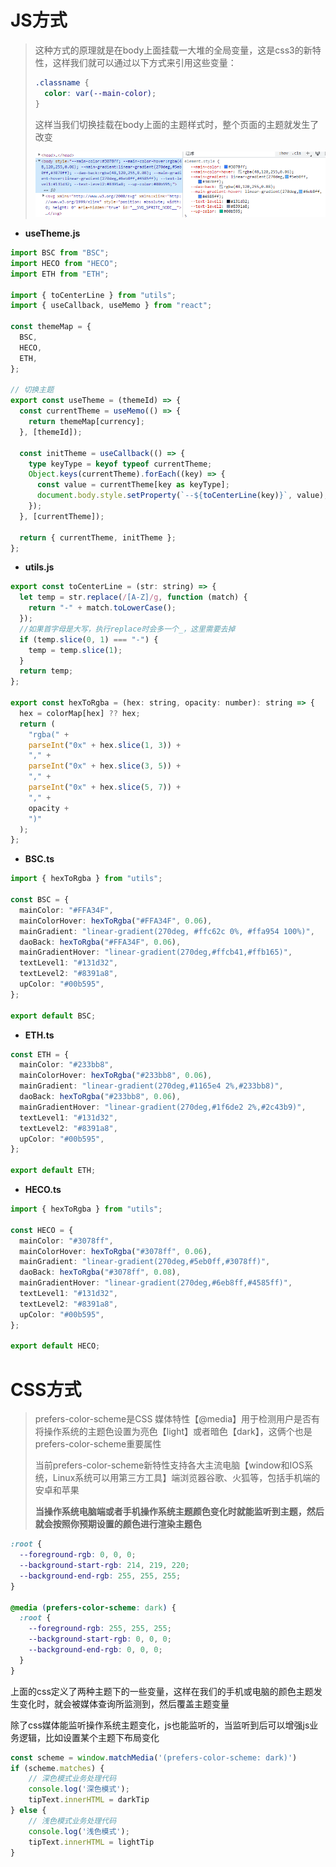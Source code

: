 # JS方式

> 这种方式的原理就是在body上面挂载一大堆的全局变量，这是css3的新特性，这样我们就可以通过以下方式来引用这些变量：
>
> ```css
> .classname {
>   color: var(--main-color);
> }
> ```
>
> 这样当我们切换挂载在body上面的主题样式时，整个页面的主题就发生了改变
>
> ![image-20230113175852725](https://raw.githubusercontent.com/ilmangoi/imgRepo/main/img-2/image-20230113175852725.png)

- **useTheme.js**

```ts
import BSC from "BSC";
import HECO from "HECO";
import ETH from "ETH";

import { toCenterLine } from "utils";
import { useCallback, useMemo } from "react";

const themeMap = {
  BSC,
  HECO,
  ETH,
};

// 切换主题
export const useTheme = (themeId) => {
  const currentTheme = useMemo(() => {
    return themeMap[currency];
  }, [themeId]);
    
  const initTheme = useCallback(() => {
    type keyType = keyof typeof currentTheme;
    Object.keys(currentTheme).forEach((key) => {
      const value = currentTheme[key as keyType];
      document.body.style.setProperty(`--${toCenterLine(key)}`, value);
    });
  }, [currentTheme]);

  return { currentTheme, initTheme };
};
```

- **utils.js**

```js
export const toCenterLine = (str: string) => {
  let temp = str.replace(/[A-Z]/g, function (match) {
    return "-" + match.toLowerCase();
  });
  //如果首字母是大写，执行replace时会多一个_，这里需要去掉
  if (temp.slice(0, 1) === "-") {
    temp = temp.slice(1);
  }
  return temp;
};

export const hexToRgba = (hex: string, opacity: number): string => {
  hex = colorMap[hex] ?? hex;
  return (
    "rgba(" +
    parseInt("0x" + hex.slice(1, 3)) +
    "," +
    parseInt("0x" + hex.slice(3, 5)) +
    "," +
    parseInt("0x" + hex.slice(5, 7)) +
    "," +
    opacity +
    ")"
  );
};
```

- **BSC.ts**

```ts
import { hexToRgba } from "utils";

const BSC = {
  mainColor: "#FFA34F",
  mainColorHover: hexToRgba("#FFA34F", 0.06),
  mainGradient: "linear-gradient(270deg, #ffc62c 0%, #ffa954 100%)",
  daoBack: hexToRgba("#FFA34F", 0.06),
  mainGradientHover: "linear-gradient(270deg,#ffcb41,#ffb165)",
  textLevel1: "#131d32",
  textLevel2: "#8391a8",
  upColor: "#00b595",
};

export default BSC;
```

- **ETH.ts**

```ts
const ETH = {
  mainColor: "#233bb8",
  mainColorHover: hexToRgba("#233bb8", 0.06),
  mainGradient: "linear-gradient(270deg,#1165e4 2%,#233bb8)",
  daoBack: hexToRgba("#233bb8", 0.06),
  mainGradientHover: "linear-gradient(270deg,#1f6de2 2%,#2c43b9)",
  textLevel1: "#131d32",
  textLevel2: "#8391a8",
  upColor: "#00b595",
};

export default ETH;
```

- **HECO.ts**

```ts
import { hexToRgba } from "utils";

const HECO = {
  mainColor: "#3078ff",
  mainColorHover: hexToRgba("#3078ff", 0.06),
  mainGradient: "linear-gradient(270deg,#5eb0ff,#3078ff)",
  daoBack: hexToRgba("#3078ff", 0.08),
  mainGradientHover: "linear-gradient(270deg,#6eb8ff,#4585ff)",
  textLevel1: "#131d32",
  textLevel2: "#8391a8",
  upColor: "#00b595",
};

export default HECO;
```

# CSS方式

> prefers-color-scheme是CSS 媒体特性【@media】用于检测用户是否有将操作系统的主题色设置为亮色【light】或者暗色【dark】，这俩个也是prefers-color-scheme重要属性
>
> 当前prefers-color-scheme新特性支持各大主流电脑【window和IOS系统，Linux系统可以用第三方工具】端浏览器谷歌、火狐等，包括手机端的安卓和苹果
>
> **当操作系统电脑端或者手机操作系统主题颜色变化时就能监听到主题，然后就会按照你预期设置的颜色进行渲染主题色**

```css
:root {
  --foreground-rgb: 0, 0, 0;
  --background-start-rgb: 214, 219, 220;
  --background-end-rgb: 255, 255, 255;
}

@media (prefers-color-scheme: dark) {
  :root {
    --foreground-rgb: 255, 255, 255;
    --background-start-rgb: 0, 0, 0;
    --background-end-rgb: 0, 0, 0;
  }
}
```

上面的css定义了两种主题下的一些变量，这样在我们的手机或电脑的颜色主题发生变化时，就会被媒体查询所监测到，然后覆盖主题变量

除了css媒体能监听操作系统主题变化，js也能监听的，当监听到后可以增强js业务逻辑，比如设置某个主题下布局变化

```js
const scheme = window.matchMedia('(prefers-color-scheme: dark)')
if (scheme.matches) {
    // 深色模式业务处理代码
    console.log('深色模式');
    tipText.innerHTML = darkTip
} else {
    // 浅色模式业务处理代码
    console.log('浅色模式');
    tipText.innerHTML = lightTip
}
```



